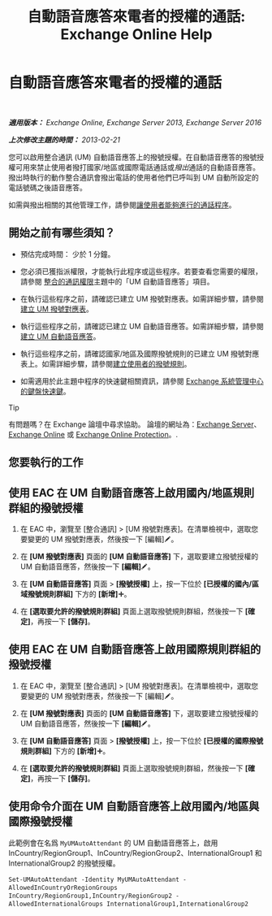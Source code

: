 ﻿---
title: '自動語音應答來電者的授權的通話: Exchange Online Help'
TOCTitle: 自動語音應答來電者的授權的通話
ms:assetid: c6c94fad-64df-44aa-a198-980f017ef716
ms:mtpsurl: https://technet.microsoft.com/zh-tw/library/Bb691238(v=EXCHG.150)
ms:contentKeyID: 51409215
ms.date: 05/23/2018
mtps_version: v=EXCHG.150
ms.translationtype: MT
---

# 自動語音應答來電者的授權的通話

 

_**適用版本：** Exchange Online, Exchange Server 2013, Exchange Server 2016_

_**上次修改主題的時間：** 2013-02-21_

您可以啟用整合通訊 (UM) 自動語音應答上的撥號授權。在自動語音應答的撥號授權可用來禁止使用者撥打國家/地區或國際電話通話或*撥出*通話的自動語音應答。撥出時執行的動作整合通訊會撥出電話的使用者他們已呼叫到 UM 自動所設定的電話號碼之後語音應答。

如需與撥出相關的其他管理工作，請參閱[讓使用者能夠進行的通話程序](allowing-users-to-make-calls-procedures-exchange-2013-help.md)。

## 開始之前有哪些須知？

  - 預估完成時間： 少於 1 分鐘。

  - 您必須已獲指派權限，才能執行此程序或這些程序。若要查看您需要的權限，請參閱 [整合的通訊權限](unified-messaging-permissions-exchange-2013-help.md)主題中的「UM 自動語音應答」項目。

  - 在執行這些程序之前，請確認已建立 UM 撥號對應表。如需詳細步驟，請參閱[建立 UM 撥號對應表](create-a-um-dial-plan-exchange-2013-help.md)。

  - 執行這些程序之前，請確認已建立 UM 自動語音應答。如需詳細步驟，請參閱[建立 UM 自動語音應答](create-a-um-auto-attendant-exchange-2013-help.md)。

  - 執行這些程序之前，請確認國家/地區及國際撥號規則的已建立 UM 撥號對應表上。如需詳細步驟，請參閱[建立使用者的撥號規則](create-dialing-rules-for-users-exchange-2013-help.md)。

  - 如需適用於此主題中程序的快速鍵相關資訊，請參閱 [Exchange 系統管理中心的鍵盤快速鍵](keyboard-shortcuts-in-the-exchange-admin-center-exchange-online-protection-help.md)。


> [!TIP]  
> 有問題嗎？在 Exchange 論壇中尋求協助。 論壇的網址為：<a href="https://go.microsoft.com/fwlink/p/?linkid=60612">Exchange Server</a>、 <a href="https://go.microsoft.com/fwlink/p/?linkid=267542">Exchange Online</a> 或 <a href="https://go.microsoft.com/fwlink/p/?linkid=285351">Exchange Online Protection</a>。.




## 您要執行的工作

## 使用 EAC 在 UM 自動語音應答上啟用國內/地區規則群組的撥號授權

1.  在 EAC 中，瀏覽至 \[整合通訊\] \> \[UM 撥號對應表\]。在清單檢視中，選取您要變更的 UM 撥號對應表，然後按一下 \[編輯\]![編輯圖示](images/JJ218640.6f53ccb2-1f13-4c02-bea0-30690e6ea71d(EXCHG.150).gif "編輯圖示")。

2.  在 **\[UM 撥號對應表\]** 頁面的 **\[UM 自動語音應答\]** 下，選取要建立撥號授權的 UM 自動語音應答，然後按一下 **\[編輯\]**![編輯圖示](images/JJ218640.6f53ccb2-1f13-4c02-bea0-30690e6ea71d(EXCHG.150).gif "編輯圖示")。

3.  在 **\[UM 自動語音應答\]** 頁面 \> **\[撥號授權\]** 上，按一下位於 **\[已授權的國內/區域撥號規則群組\]** 下方的 **\[新增\]**![加入圖示](images/JJ218640.c1e75329-d6d7-4073-a27d-498590bbb558(EXCHG.150).gif "加入圖示")。

4.  在 **\[選取要允許的撥號規則群組\]** 頁面上選取撥號規則群組，然後按一下 **\[確定\]**，再按一下 **\[儲存\]**。

## 使用 EAC 在 UM 自動語音應答上啟用國際規則群組的撥號授權

1.  在 EAC 中，瀏覽至 \[整合通訊\] \> \[UM 撥號對應表\]。在清單檢視中，選取您要變更的 UM 撥號對應表，然後按一下 \[編輯\]![編輯圖示](images/JJ218640.6f53ccb2-1f13-4c02-bea0-30690e6ea71d(EXCHG.150).gif "編輯圖示")。

2.  在 **\[UM 撥號對應表\]** 頁面的 **\[UM 自動語音應答\]** 下，選取要建立撥號授權的 UM 自動語音應答，然後按一下 **\[編輯\]**![編輯圖示](images/JJ218640.6f53ccb2-1f13-4c02-bea0-30690e6ea71d(EXCHG.150).gif "編輯圖示")。

3.  在 **\[UM 自動語音應答\]** 頁面 \> **\[撥號授權\]** 上，按一下位於 **\[已授權的國際撥號規則群組\]** 下方的 **\[新增\]**![加入圖示](images/JJ218640.c1e75329-d6d7-4073-a27d-498590bbb558(EXCHG.150).gif "加入圖示")。

4.  在 **\[選取要允許的撥號規則群組\]** 頁面上選取撥號規則群組，然後按一下 **\[確定\]**，再按一下 **\[儲存\]**。

## 使用命令介面在 UM 自動語音應答上啟用國內/地區與國際撥號授權

此範例會在名爲 `MyUMAutoAttendant` 的 UM 自動語音應答上，啟用 InCountry/RegionGroup1、InCountry/RegionGroup2、InternationalGroup1 和 InternationalGroup2 的撥號授權。

    Set-UMAutoAttendant -Identity MyUMAutoAttendant -AllowedInCountryOrRegionGroups InCountry/RegionGroup1,InCountry/RegionGroup2 -AllowedInternationalGroups InternationalGroup1,InternationalGroup2

